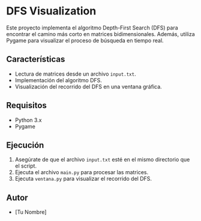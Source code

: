 # DFS Visualization

Este proyecto implementa el algoritmo Depth-First Search (DFS) para encontrar el camino más corto en matrices bidimensionales. Además, utiliza Pygame para visualizar el proceso de búsqueda en tiempo real.

## Características
- Lectura de matrices desde un archivo `input.txt`.
- Implementación del algoritmo DFS.
- Visualización del recorrido del DFS en una ventana gráfica.

## Requisitos
- Python 3.x
- Pygame

## Ejecución
1. Asegúrate de que el archivo `input.txt` esté en el mismo directorio que el script.
2. Ejecuta el archivo `main.py` para procesar las matrices.
3. Ejecuta `ventana.py` para visualizar el recorrido del DFS.

## Autor
- [Tu Nombre]